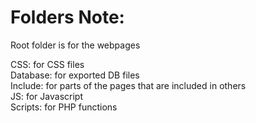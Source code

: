 # Folders Note:

Root folder is for the webpages

CSS: for CSS files<br>
Database: for exported DB files<br>
Include: for parts of the pages that are included in others<br>
JS: for Javascript<br>
Scripts: for PHP functions<br>
